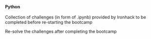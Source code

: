 #### Python
Collection of challenges (in form of .ipynb) provided by Ironhack to be completed before re-starting the bootcamp

Re-solve the challenges after completing the bootcamp